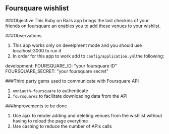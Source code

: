 ## Foursquare wishlist
###Objective
This Ruby on Rails app brings the last checkins of your friends on foursquare an enables you to add these venues to your wishlist.

###Observations
1. This app works only on develpment mode and you should use localhost:3000 to run it
2. In order for this app to work add to `config/application.yml`the following:
> 
development:
  FOURSQUARE_ID: "your foursquare ID"
  FOURSQUARE_SECRET: "your foursquare secret"

###Third party gems used to communicate with Foursquare API
1. `omniauth-foursquare` to authenticate
2. `foursquare2` to facilitate downloading data from the API

###Improvements to be done
1. Use ajax to render adding and deleting venues from the wishlist without having to reload the page everytime
2. Use cashing to reduce the number of APIs calls


